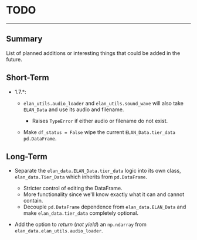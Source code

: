 # TODO
***
## Summary

List of planned additions or interesting things that could be added in the future.

## Short-Term

- 1.7.*:
    - `elan_utils.audio_loader` and `elan_utils.sound_wave` will also take `ELAN_Data` and use its audio and filename.
        - Raises `TypeError` if either audio or filename do not exist.

    - Make `df_status = False` wipe the current `ELAN_Data.tier_data` `pd.DataFrame`.

## Long-Term

- Separate the `elan_data.ELAN_Data.tier_data` logic into its own class, `elan_data.Tier_Data` which inherits from `pd.DataFrame`.
    - Stricter control of editing the DataFrame.
    - More functionality since we'll know exactly what it can and cannot contain.
    - Decouple `pd.DataFrame` dependence from `elan_data.ELAN_Data` and make `elan_data.tier_data` completely optional.

- Add the option to *return* (*not yield*) an `np.ndarray` from `elan_data.elan_utils.audio_loader`.
